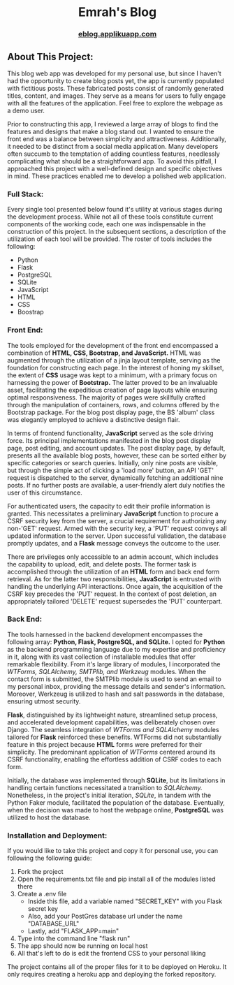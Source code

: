 <h1 align="center">Emrah's Blog</h1>
<h3 align="center"><a href="https://eblog.applikuapp.com">eblog.applikuapp.com</a></h3>

<h2><b>About This Project:</b></h2>
<p>This blog web app was developed for my personal use, but since I haven't had the opportunity to create blog posts yet, the app is currently populated with fictitious posts. These fabricated posts consist of randomly generated titles, content, and images. They serve as a means for users to fully engage with all the features of the application. Feel free to explore the webpage as a demo user.</p>
<p>Prior to constructing this app, I reviewed a large array of blogs to find the features and designs that make a blog stand out. I wanted to ensure the front end was a balance between simplicity and attractiveness. Additionally, it needed to be distinct from a social media application. Many developers often succumb to the temptation of adding countless features, needlessly complicating what should be a straightforward app. To avoid this pitfall, I approached this project with a well-defined design and specific objectives in mind. These practices enabled me to develop a polished web application.</p>
<h3>Full Stack:</h3>
<p>
Every single tool presented below found it's utility at various stages during the development process. 
While not all of these tools constitute current components of the working code, each one was indispensable in the construction of this project. 
In the subsequent sections, a description of the utilization of each tool will be provided. 
The roster of tools includes the following:
</p>
<ul>
    <li>Python</li>
    <li>Flask</li>
    <li>PostgreSQL</li>
    <li>SQLite</li>
    <li>JavaScript</li>
    <li>HTML</li>
    <li>CSS</li>
    <li>Boostrap</li>
</ul>
<h3>Front End:</h3>
<p>
The tools employed for the development of the front end encompassed a combination of <b>HTML, CSS, Bootstrap, and JavaScript.</b>
HTML was augmented through the utilization of a jinja layout template, serving as the foundation for constructing each page. 
In the interest of honing my skillset, the extent of <b>CSS</b> usage was kept to a minimum, with a primary focus on harnessing the power of <b>Bootstrap.</b> 
The latter proved to be an invaluable asset, facilitating the expeditious creation of page layouts while ensuring optimal responsiveness. 
The majority of pages were skillfully crafted through the manipulation of containers, rows, and columns offered by the Bootstrap package. 
For the blog post display page, the BS 'album' class was elegantly employed to achieve a distinctive design flair.
</p>
<p>
In terms of frontend functionality, <b>JavaScript</b> served as the sole driving force. 
Its principal implementations manifested in the blog post display page, post editing, and account updates. 
The post display page, by default, presents all the available blog posts, however, these can be sorted either by specific categories or search queries.
Initially, only nine posts are visible, but through the simple act of clicking a 'load more' button, an API 'GET' request is dispatched to the server, dynamically fetching an additional nine posts. 
If no further posts are available, a user-friendly alert duly notifies the user of this circumstance.
</p>
<p>
For authenticated users, the capacity to edit their profile information is granted. 
This necessitates a preliminary <b>JavaScript</b> function to procure a CSRF security key from the server, a crucial requirement for authorizing any non-'GET' request. 
Armed with the security key, a 'PUT' request conveys all updated information to the server. Upon successful validation, the database promptly updates, and a <b>Flask</b> message conveys the outcome to the user.
</p>
<p>
There are privileges only accessible to an admin account, which includes the capability to upload, edit, and delete posts. 
The former task is accomplished through the utilization of an <b>HTML</b> form and back end form retrieval. 
As for the latter two responsibilities, <b>JavaScript</b> is entrusted with handling the underlying API interactions. 
Once again, the acquisition of the CSRF key precedes the 'PUT' request. 
In the context of post deletion, an appropriately tailored 'DELETE' request supersedes the 'PUT' counterpart.
</p>
<h3>Back End:</h3>
<p>
The tools harnessed in the backend development encompasses the following array: <b>Python, Flask, PostgreSQL, and SQLite.</b> 
I opted for <b>Python</b> as the backend programming language due to my expertise and proficiency in it, along with its vast collection of installable modules that offer remarkable flexibility.
From it's large library of modules, I incorporated the <i>WTForms, SQLAlchemy, SMTPlib, and Werkzeug</i> modules. 
When the contact form is submitted, the SMTPlib module is used to send an email to my personal inbox, providing the message details and sender's information.
Moreover, Werkzeug is utilized to hash and salt passwords in the database, ensuring utmost security.
</p>
<p>
<b>Flask</b>, distinguished by its lightweight nature, streamlined setup process, and accelerated development capabilities, was deliberately chosen over Django. 
The seamless integration of <i>WTForms and SQLAlchemy</i> modules tailored for <b>Flask</b> reinforced these benefits. 
WTForms did not substantially feature in this project because <b>HTML</b> forms were preferred for their simplicity. 
The predominant application of <i>WTForms</i> centered around its CSRF functionality, enabling the effortless addition of CSRF codes to each form.
</p>
<p>
Initially, the database was implemented through <b>SQLite</b>, but its limitations in handling certain functions necessitated a transition to <i>SQLAlchemy.</i> 
Nonetheless, in the project's initial iteration, <i>SQLite</i>, in tandem with the Python Faker module, facilitated the population of the database.
Eventually, when the decision was made to host the webpage online, <b>PostgreSQL</b> was utilized to host the database. 
</p>
<h3>Installation and Deployment:</h3>
<p>If you would like to take this project and copy it for personal use, you can following the following guide:
    <ol>
        <li>Fork the project</li>
        <li>Open the requirements.txt file and pip install all of the modules listed there</li>
        <li>Create a .env file
            <ul>
                <li>Inside this file, add a variable named "SECRET_KEY" with you Flask secret key</li>
                <li>Also, add your PostGres database url under the name "DATABASE_URL"</li>
                <li>Lastly, add "FLASK_APP=main"</li>
            </ul>
        </li>
        <li>Type into the command line "flask run"</li>
        <li>The app should now be running on local host</li>
        <li>All that's left to do is edit the frontend CSS to your personal liking</li>
    </ol>
The project contains all of the proper files for it to be deployed on Heroku. It only requires creating a heroku app and deploying the forked repository.
</p>
